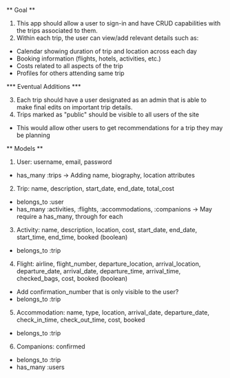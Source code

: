 ** Goal **

1. This app should allow a user to sign-in and have CRUD capabilities with the trips associated to them.
2. Within each trip, the user can view/add relevant details such as:
 - Calendar showing duration of trip and location across each day
 - Booking information (flights, hotels, activities, etc.)
 - Costs related to all aspects of the trip
 - Profiles for others attending same trip

*** Eventual Additions ***

3. Each trip should have a user designated as an admin that is able to make final edits on important trip details.
4. Trips marked as "public" should be visible to all users of the site
 - This would allow other users to get recommendations for a trip they may be planning


** Models **

1. User: username, email, password
 - has_many :trips
 -> Adding name, biography, location attributes

2. Trip: name, description, start_date, end_date, total_cost
 - belongs_to :user
 - has_many :activities, :flights, :accommodations, :companions
    -> May require a has_many, through for each

3. Activity: name, description, location, cost, start_date, end_date, start_time, end_time, booked (boolean)
 - belongs_to :trip

4. Flight: airline, flight_number, departure_location, arrival_location, departure_date, arrival_date, departure_time, arrival_time, checked_bags, cost, booked (boolean)
 - Add confirmation_number that is only visible to the user?
 - belongs_to :trip

5. Accommodation: name, type, location, arrival_date, departure_date, check_in_time, check_out_time, cost, booked
 - belongs_to :trip

6. Companions: confirmed
 - belongs_to :trip
 - has_many :users
